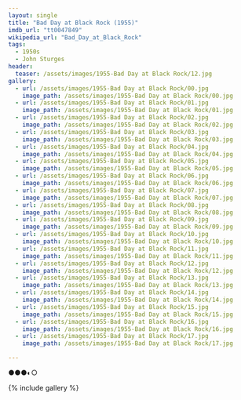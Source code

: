 ```yaml
---
layout: single
title: "Bad Day at Black Rock (1955)"
imdb_url: "tt0047849"
wikipedia_url: "Bad_Day_at_Black_Rock"
tags:
  - 1950s 
  - John Sturges
header:
  teaser: /assets/images/1955-Bad Day at Black Rock/12.jpg
gallery:
  - url: /assets/images/1955-Bad Day at Black Rock/00.jpg
    image_path: /assets/images/1955-Bad Day at Black Rock/00.jpg  
  - url: /assets/images/1955-Bad Day at Black Rock/01.jpg
    image_path: /assets/images/1955-Bad Day at Black Rock/01.jpg
  - url: /assets/images/1955-Bad Day at Black Rock/02.jpg
    image_path: /assets/images/1955-Bad Day at Black Rock/02.jpg
  - url: /assets/images/1955-Bad Day at Black Rock/03.jpg
    image_path: /assets/images/1955-Bad Day at Black Rock/03.jpg
  - url: /assets/images/1955-Bad Day at Black Rock/04.jpg
    image_path: /assets/images/1955-Bad Day at Black Rock/04.jpg
  - url: /assets/images/1955-Bad Day at Black Rock/05.jpg
    image_path: /assets/images/1955-Bad Day at Black Rock/05.jpg
  - url: /assets/images/1955-Bad Day at Black Rock/06.jpg
    image_path: /assets/images/1955-Bad Day at Black Rock/06.jpg
  - url: /assets/images/1955-Bad Day at Black Rock/07.jpg
    image_path: /assets/images/1955-Bad Day at Black Rock/07.jpg
  - url: /assets/images/1955-Bad Day at Black Rock/08.jpg
    image_path: /assets/images/1955-Bad Day at Black Rock/08.jpg
  - url: /assets/images/1955-Bad Day at Black Rock/09.jpg
    image_path: /assets/images/1955-Bad Day at Black Rock/09.jpg
  - url: /assets/images/1955-Bad Day at Black Rock/10.jpg
    image_path: /assets/images/1955-Bad Day at Black Rock/10.jpg
  - url: /assets/images/1955-Bad Day at Black Rock/11.jpg
    image_path: /assets/images/1955-Bad Day at Black Rock/11.jpg
  - url: /assets/images/1955-Bad Day at Black Rock/12.jpg
    image_path: /assets/images/1955-Bad Day at Black Rock/12.jpg
  - url: /assets/images/1955-Bad Day at Black Rock/13.jpg
    image_path: /assets/images/1955-Bad Day at Black Rock/13.jpg
  - url: /assets/images/1955-Bad Day at Black Rock/14.jpg
    image_path: /assets/images/1955-Bad Day at Black Rock/14.jpg
  - url: /assets/images/1955-Bad Day at Black Rock/15.jpg
    image_path: /assets/images/1955-Bad Day at Black Rock/15.jpg
  - url: /assets/images/1955-Bad Day at Black Rock/16.jpg
    image_path: /assets/images/1955-Bad Day at Black Rock/16.jpg
  - url: /assets/images/1955-Bad Day at Black Rock/17.jpg
    image_path: /assets/images/1955-Bad Day at Black Rock/17.jpg

---
```

●●●◐○

{% include gallery %}

